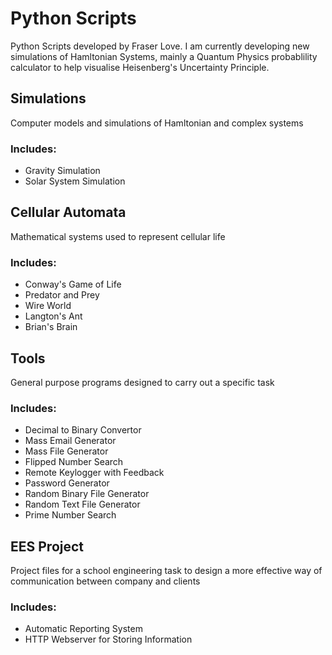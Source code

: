 # Python Scripts
Python Scripts developed by Fraser Love. I am currently developing new simulations of Hamltonian Systems, mainly a Quantum Physics probablility calculator to help visualise Heisenberg's Uncertainty Principle.

## Simulations
Computer models and simulations of Hamltonian and complex systems
  
### Includes:

- Gravity Simulation
- Solar System Simulation
   
## Cellular Automata
Mathematical systems used to represent cellular life
  
### Includes:

- Conway's Game of Life
- Predator and Prey
- Wire World
- Langton's Ant
- Brian's Brain
    
## Tools
General purpose programs designed to carry out a specific task
  
### Includes:

- Decimal to Binary Convertor
- Mass Email Generator
- Mass File Generator
- Flipped Number Search
- Remote Keylogger with Feedback
- Password Generator
- Random Binary File Generator
- Random Text File Generator
- Prime Number Search

## EES Project
Project files for a school engineering task to design a more effective way of communication between company and clients

### Includes:

- Automatic Reporting System
- HTTP Webserver for Storing Information
   
